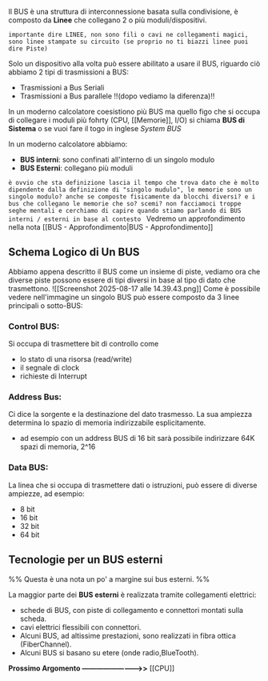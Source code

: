Il BUS è una struttura di interconnessione basata sulla condivisione, è composto da **Linee** che collegano 2 o più moduli/dispositivi.

``importante dire LINEE, non sono fili o cavi ne collegamenti magici, sono linee stampate su circuito (se proprio no ti biazzi linee puoi dire Piste)``

Solo un dispositivo alla volta può essere abilitato a usare il BUS, riguardo ciò abbiamo 2 tipi di trasmissioni a BUS:
- Trasmissioni a Bus Seriali
- Trasmissioni a Bus parallele
!!(dopo vediamo la diferenza)!!

In un moderno calcolatore coesistiono più BUS ma quello figo che si occupa di collegare  i moduli più fohrty (CPU, [[Memorie]], I/O) si chiama **BUS di Sistema** o se vuoi fare il togo in inglese *System BUS*


In un moderno calcolatore abbiamo:
- **BUS interni**: sono confinati all'interno di un singolo modulo 
- **BUS Esterni**: collegano più moduli


``è ovvio che sta definizione lascia il tempo che trova dato che è molto dipendente dalla definizione di "singolo mudulo", le memorie sono un singolo modulo? anche se composte fisicamente da blocchi diversi? e i bus che collegano le memorie che so? scemi? non facciamoci troppe seghe mentali e cerchiamo di capire quando stiamo parlando di BUS interni / esterni in base al contesto ``
Vedremo un approfondimento nella nota [[BUS - Approfondimento|BUS - Approfondimento]]

## Schema Logico di Un BUS

Abbiamo appena descritto il BUS come un insieme di piste, vediamo ora che diverse piste possono essere di tipi diversi in base al tipo di dato che trasmettono.
![[Screenshot 2025-08-17 alle 14.39.43.png]]
Come è possibile vedere nell'immagine un singolo BUS può essere composto da 3 linee principali o sotto-BUS:

### Control BUS:
Si occupa di trasmettere bit di controllo come 
- lo stato di una risorsa (read/write)
- il segnale di clock
- richieste di Interrupt
### Address Bus:
Ci dice la sorgente e la destinazione del dato trasmesso.
La sua ampiezza determina lo spazio di memoria indirizzabile esplicitamente.
- ad esempio con un address BUS di 16 bit sarà possibile indirizzare 64K spazi di memoria, 2^16
### Data BUS:
La linea che si occupa di trasmettere dati o istruzioni, può essere di diverse ampiezze, ad esempio:
- 8 bit
- 16 bit
- 32 bit
- 64 bit


## Tecnologie per un BUS esterni

%% Questa è una nota un po' a margine sui bus esterni. %%


La maggior parte dei **BUS esterni** è realizzata tramite collegamenti elettrici: 
- schede di BUS, con piste di collegamento e connettori montati sulla scheda. 
- cavi elettrici flessibili con connettori.
- Alcuni BUS, ad altissime prestazioni, sono realizzati in fibra ottica (FiberChannel). 
- Alcuni BUS si basano su etere (onde radio,BlueTooth).

**Prossimo Argomento —————————>>** [[CPU]]
